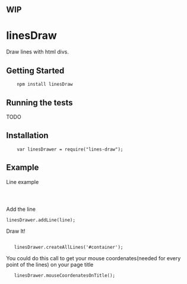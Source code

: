 
##  WIP

# linesDraw

Draw lines with html divs.

## Getting Started

```
    npm install linesDraw
```

## Running the tests

TODO

## Installation

```
    var linesDrawer = require("lines-draw");
```

## Example

Line example

```



```


Add the line

```
linesDrawer.addLine(line);
```
 
 
 Draw It!

```
 
   linesDrawer.createAllLines('#container');

```

You could do this call to get your mouse coordenates(needed for every point of the lines) on your page title

```
   linesDrawer.mouseCoordenatesOnTitle();
```